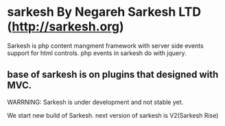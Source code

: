 sarkesh
By Negareh Sarkesh LTD (http://sarkesh.org)
=======
Sarkesh is php content mangment framework with server side events support for html controls.
php events in sarkesh do with jquery. 

base of sarkesh is on plugins that designed with MVC.
---------------------------------------
WARRNING: Sarkesh is under development and not stable yet.

We start new build of Sarkesh.
next version of sarkesh is V2(Sarkesh Rise)

